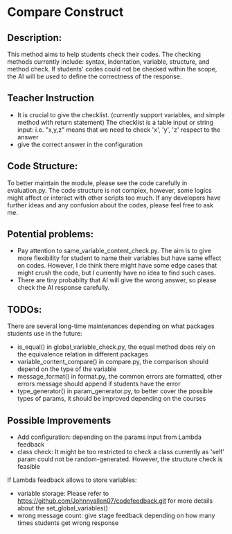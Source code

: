 # Compare Construct

## Description:
This method aims to help students check their codes. The checking methods currently include: 
syntax, indentation, variable, structure, and method check. If students' codes could not be checked within
the scope, the AI will be used to define the correctness of the response.

## Teacher Instruction

- It is crucial to give the checklist. (currently support variables, and simple method with return statement) 
The checklist is a table input or string input: i.e. "x,y,z" means that we need to check 'x', 'y', 'z' respect 
to the answer
- give the correct answer in the configuration


## Code Structure:
To better maintain the module, please see the code carefully in evaluation.py. 
The code structure is not complex, however, some logics might affect or interact with other scripts too much. 
If any developers have further ideas and any confusion about the codes, please feel free to ask me.

## Potential problems:

- Pay attention to same_variable_content_check.py. The aim is to give more 
flexibility for student to name their variables but have same effect on codes. 
However, I do think there might have some edge cases that might crush the code,
but I currently have no idea to find such cases.
- There are tiny probablity that AI will give the wrong answer, so please check 
the AI response carefully.

## TODOs:
There are several long-time maintenances depending on what packages students use in the future:

- is_equal() in global_variable_check.py, the equal method does rely on the equivalence 
relation in different packages
- variable_content_compare() in compare.py, the comparison should depend on the type of the variable
- message_format() in format.py, the common errors are formatted, other errors message should append if 
students have the error
- type_generator() in param_generator.py, to better cover the possible types of params, 
it should be improved depending on the courses 

## Possible Improvements

- Add configuration: depending on the params input from Lambda feedback
- class check: It might be too restricted to check a class currently as 'self' param could not be random-generated.
However, the structure check is feasible

If Lambda feedback allows to store variables:

- variable storage: Please refer to https://github.com/Johnnyallen07/codefeedback.git for more details about 
the set_global_variables() 
- wrong message count: give stage feedback depending on how many times students get wrong response

